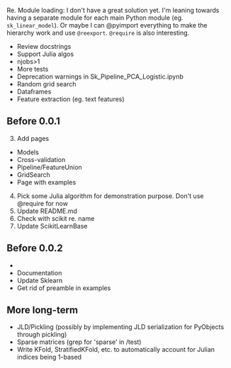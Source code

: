 Re. Module loading: I don't have a great solution yet. I'm leaning towards
having a separate module for each main Python module
(eg. `sk_linear_model`). Or maybe I can @pyimport everything to make the
hierarchy work and use `@reexport`. `@require` is also interesting.

- Review docstrings
- Support Julia algos
- njobs>1
- More tests
- Deprecation warnings in Sk_Pipeline_PCA_Logistic.ipynb
- Random grid search
- Dataframes
- Feature extraction (eg. text features)

Before 0.0.1
-----
3. Add pages
  - Models
  - Cross-validation
  - Pipeline/FeatureUnion
  - GridSearch
  - Page with examples
4. Pick some Julia algorithm for demonstration purpose. Don't use @require for
   now
5. Update README.md
6. Check with scikit re. name
7. Update ScikitLearnBase


Before 0.0.2
-----
- 
- Documentation
- Update Sklearn
- Get rid of preamble in examples


More long-term
-----
- JLD/Pickling (possibly by implementing JLD serialization for PyObjects
through pickling)
- Sparse matrices (grep for 'sparse' in /test)
- Write KFold, StratifiedKFold, etc. to automatically account for Julian
  indices being 1-based